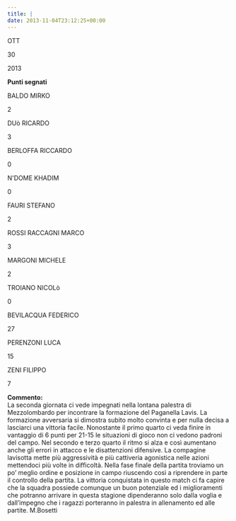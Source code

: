 ```yaml
---
title: |
date: 2013-11-04T23:12:25+00:00
---
```

OTT

30

2013

**Punti segnati**

BALDO MIRKO

2

DUò RICARDO

3

BERLOFFA RICCARDO

0

N'DOME KHADIM

0

FAURI STEFANO

2

ROSSI RACCAGNI MARCO

3

MARGONI MICHELE

2

TROIANO NICOLò

0

BEVILACQUA FEDERICO

27

PERENZONI LUCA

15

ZENI FILIPPO

7

**Commento:**  
La seconda giornata ci vede impegnati nella lontana palestra di Mezzolombardo per incontrare la formazione del Paganella Lavis. La formazione avversaria si dimostra subito molto convinta e per nulla decisa a lasciarci una vittoria facile. Nonostante il primo quarto ci veda finire in vantaggio di 6 punti per 21-15 le situazioni di gioco non ci vedono padroni del campo. Nel secondo e terzo quarto il ritmo si alza e così aumentano anche gli errori in attacco e le disattenzioni difensive. La compagine lavisotta mette più aggressività e più cattiveria agonistica nelle azioni mettendoci più volte in difficoltà. Nella fase finale della partita troviamo un po’ meglio ordine e posizione in campo riuscendo così a riprendere in parte il controllo della partita. La vittoria conquistata in questo match ci fa capire che la squadra possiede comunque un buon potenziale ed i miglioramenti che potranno arrivare in questa stagione dipenderanno solo dalla voglia e dall’impegno che i ragazzi porteranno in palestra in allenamento ed alle partite. M.Bosetti